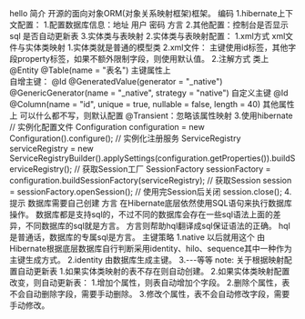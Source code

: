 hello
    简介
        开源的面向对象ORM(对象关系映射框架)框架。
    编码
        1.hibernate上下文配置：
            1.配置数据库信息：地址 用户 密码 方言
            2.其他配置：控制台是否显示sql 是否自动更新表
            3.实体类与表映射
        2.实体类与表映射配置：
            1.xml方式
                xml文件与实体类映射
                    1.实体类就是普通的模型类
                    2.xml文件：
                        主键使用id标签，其他字段property标签，如果不额外限制字段，则使用默认值。
            2.注解方式
                类上
                    @Entity
                    @Table(name = "表名")
                主键属性上  
                    自增主键：
                        @Id
                        @GeneratedValue(generator = "_native")
                        @GenericGenerator(name = "_native", strategy = "native")
                    自定义主键
                        @Id
                        @Column(name = "id", unique = true, nullable = false, length = 40)
                其他属性上
                    可以什么都不写，则默认配置
                    @Transient：忽略该属性映射
        3.使用hibernate
            // 实例化配置文件
            Configuration configuration = new Configuration().configure();
            // 实例化注册服务
            ServiceRegistry serviceRegistry = new ServiceRegistryBuilder().applySettings(configuration.getProperties()).buildServiceRegistry();
            // 获取Session工厂
            SessionFactory sessionFactory = configuration.buildSessionFactory(serviceRegistry);
            // 获取Session
            session = sessionFactory.openSession();
            // 使用完Session后关闭
            session.close();
        4.提示
            数据库需要自己创建
    方言
        在Hibernate底层依然使用SQL语句来执行数据库操作。
        数据库都是支持sql的，不过不同的数据库会存在一些sql语法上面的差异，不同数据库的sql就是方言。
        方言则帮助hql翻译成sql保证语法的正确。
        hql是普通话，数据库的专属sql是方言。
    主键策略
        1.native 以后就用这个
            由Hibernate根据底层数据库自行判断采用identity、hilo、sequence其中一种作为主键生成方式。
        2.identity
            由数据库生成主键。
        3.---等等
    note:
        关于根据映射配置自动更新表
            1.如果实体类映射的表不存在则自动创建。
            2.如果实体类映射配置改变，则自动更新表：
                1.增加个属性，则表自动增加个字段。
                2.删除个属性，表不会自动删除字段，需要手动删除。
                3.修改个属性，表不会自动修改字段，需要手动修改。
   